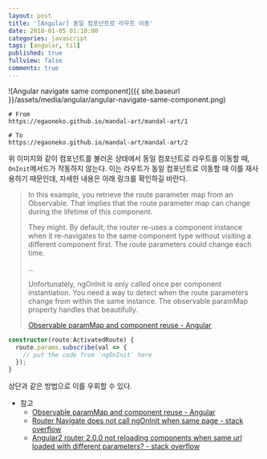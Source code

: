 ```yaml
---
layout: post
title: '[Angular] 동일 컴포넌트로 라우트 이동'
date: 2018-01-05 01:10:00
categories: javascript
tags: [angular, til]
published: true
fullview: false
comments: true
---
```


![Angular navigate same component]({{ site.baseurl }}/assets/media/angular/angular-navigate-same-component.png)

```
# From
https://egaoneko.github.io/mandal-art/mandal-art/1

# To
https://egaoneko.github.io/mandal-art/mandal-art/2
```


위 이미지와 같이 컴포넌트를 불러온 상태에서 동일 컴포넌트로 라우트를 이동할 때, `OnInit`메서드가 작동하지 않는다. 이는 라우트가 동일 컴포넌트로 이동할 때 이를 재사용하기 때문인데, 자세한 내용은 아래 링크를 확인하길 바란다.

>In this example, you retrieve the route parameter map from an Observable. That implies that the route parameter map can change during the lifetime of this component.
>
>They might. By default, the router re-uses a component instance when it re-navigates to the same component type without visiting a different component first. The route parameters could change each time.
>
>...
>
>Unfortunately, ngOnInit is only called once per component instantiation. You need a way to detect when the route parameters change from within the same instance. The observable paramMap property handles that beautifully.
>
>[Observable paramMap and component reuse - Angular](https://angular.io/guide/router#observable-parammap-and-component-reuse)

```typescript
constructor(route:ActivatedRoute) {
  route.params.subscribe(val => {
    // put the code from `ngOnInit` here
  });
}
```

상단과 같은 방법으로 이를 우회할 수 있다.

* 참고
  * [Observable paramMap and component reuse - Angular](https://angular.io/guide/router#observable-parammap-and-component-reuse)
  * [Router Navigate does not call ngOnInit when same page - stack overflow](https://stackoverflow.com/questions/41678356/router-navigate-does-not-call-ngoninit-when-same-page)
  * [Angular2 router 2.0.0 not reloading components when same url loaded with different parameters? - stack overflow](https://stackoverflow.com/questions/39533291/angular2-router-2-0-0-not-reloading-components-when-same-url-loaded-with-differe/39533351#39533351)